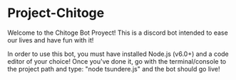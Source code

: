 # Project-Chitoge
Welcome to the Chitoge Bot Proyect! This is a discord bot intended to ease our lives and have fun with it!

In order to use this bot, you must have installed Node.js (v6.0+) and a code
editor of your choice!
Once you've done it, go with the terminal/console to the project path and type:
"node tsundere.js" and the bot should go live!
